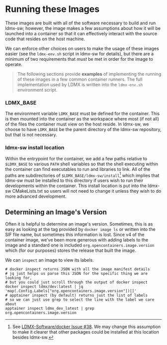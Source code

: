 # Running these Images

These images are built with all of the software necessary to build and run ldmx-sw;
however, the image makes a few assumptions about how it will be launched into a container
so that it can effectively interact with the source code that resides on the host machine.

We can enforce other choices on users to make the usage of these images easier (see the
`ldmx-env.sh` script in ldmx-sw for details), but there are a minimum of two requirements
that _must_ be met in order for the image to operate.

> The following sections provide **examples** of implementing the running of these images
in a few common container runners. The full implementation used by LDMX is written
into the `ldmx-env.sh` environment script.

### LDMX_BASE
The environment variable `LDMX_BASE` must be defined for the container. This is then
mounted into the container as the workspace where most (if not all) of the files the
container must view on the host reside. In ldmx-sw, we choose to have `LDMX_BASE` be
the parent directory of the ldmx-sw repository, but that is not necessary.

### ldmx-sw install location
Within the entrypoint for the container, we add a few paths relative to `$LDMX_BASE`
to various `PATH` shell variables so that the shell executing within the container
can find executables to run and libraries to link. All of the paths are subdirectories
of `$LDMX_BASE/ldmx-sw/install`[^1] which implies that ldmx-sw must be installed to
this directory if users wish to run their developments within the container.
This install location is put into the ldmx-sw CMakeLists.txt so users will not need
to change it unless they wish to do more advanced development.

[^1]: See [LDMX-Software/docker Issue #38](https://github.com/LDMX-Software/docker/issues/38).
We may change this assumption to make it clearer that other packages could be installed at this location besides ldmx-sw.

## Determining an Image's Version
Often it is helpful to determine an image's version. Sometimes, this is as easy as
looking at the tag provided by `docker image ls` or written into the SIF file name,
but sometimes this information is lost. Since v4 of the container image, we've been
more generous with adding labels to the image and a standard one is included
`org.opencontainers.image.version` which (for our purposes) stores the release that
built the image.

We can `inspect` an image to view its labels.
```shell
# docker inspect returns JSON with all the image manifest details
# jq just helps us parse this JSON for the specific thing we are looking for,
# but you could just scroll through the output of docker inspect
docker inspect ldmx/dev:latest | jq 'map(.Config.Labels["org.opencontainers.image.version"])[]'
# apptainer inspect (by default) returns just the list of labels
# so we can just use grep to select the line with the label we care about
apptainer inspect ldmx_dev_latest | grep org.opencontainers.image.version
```
